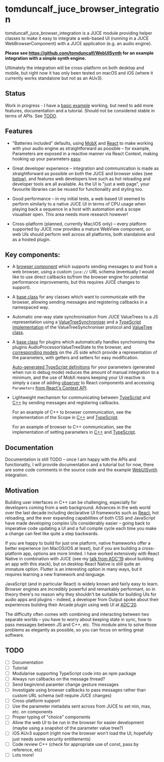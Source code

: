 # tomduncalf_juce_browser_integration

tomduncalf_juce_browser_integration is a JUCE module providing helper classes to make it easy to integrate a web-based UI (running in a JUCE WebBrowserComponent) with a JUCE application (e.g. an audio engine).

**Please see https://github.com/tomduncalf/WebUISynth for an example integration with a simple synth engine.**

Ultimately the integration will be cross-platform on both desktop and mobile, but right now it has only been tested on macOS and iOS (where it currently works standalone but not as an AUv3).

## Status

Work in progress - I have a [basic example](https://github.com/tomduncalf/WebUISynth) working, but need to add more features, documentation and a tutorial. Should not be considered stable in terms of APIs. See [TODO](#TODO).

## Features

- "Batteries included" defaults, using [MobX](https://mobx.js.org/) and [React](https://reactjs.org/) to make working with your audio engine as straightforward as possible – for example, Parameters are exposed in a reactive manner via React Context, making hooking up your parameters [easy](https://github.com/tomduncalf/WebUISynth/blob/main/ui/src/components/Parameters.tsx).

- Great developer experience – integration and communication is made as straightforward as possible on both the JUCE and browser sides (see [below](#key-components)), and features web developers love such as hot reloading and developer tools are all available. As the UI is "just a web page", your favourite libraries can be reused for functionality and styling too.

- Good performance – in my initial tests, a web based UI seemed to perform similarly to a native JUCE UI in terms of CPU usage when playing back a sequence in a host with automation and a scope visualiser open. This area needs more research however!

- Cross-platform (planned, currently Mac/iOS only) – every platform supported by JUCE now provides a mature WebView component, so web UIs should perform well across all platforms, both standalone and as a hosted plugin.

## Key components:

- A [browser component](https://github.com/tomduncalf/tomduncalf_juce_browser_integration/blob/main/BrowserComponent.h) which supports sending messages to and from a web browser, using a custom `juce://` URL schema (eventually I would like to use direct callbacks to/from the browser engine for potential performance improvements, but this requires JUCE changes to support).

- A [base class](https://github.com/tomduncalf/tomduncalf_juce_browser_integration/blob/main/BrowserIntegrationClient.h) for any classes which want to communicate with the browser, allowing sending messages and registering callbacks in a namespaced way.

- Automatic one-way state synchronisation from JUCE ValueTrees to a JS representation using a [ValueTreeSynchroniser](https://github.com/tomduncalf/tomduncalf_juce_browser_integration/blob/main/BrowserValueTreeSynchroniser.h) and a [TypeScript implementation](https://github.com/tomduncalf/WebUISynth/tree/main/ui/src/juceIntegration/valueTree) of the ValueTreeSynchroniser protocol and [ValueTree class](https://github.com/tomduncalf/WebUISynth/blob/a49c101dc078e8d41d63fed16fb40570db49bdcd/ui/src/juceIntegration/valueTree/ValueTree.ts).

- A [base class](https://github.com/tomduncalf/tomduncalf_juce_browser_integration/blob/main/BrowserIntegrationPluginClient.h) for plugins which automatically handles synchonising the plugins AudioProcessorValueTreeState to the browser, and [corresponding models](https://github.com/tomduncalf/WebUISynth/blob/main/ui/src/juceIntegration/models/) on the JS side which provide a representation of the parameters, with getters and setters for easy modification.

  [Auto-generated TypeScript definitions](https://github.com/tomduncalf/WebUISynth/blob/main/ui/src/config/autogenerated/parameters.ts) for your parameters (generated when run in debug mode) reduces the amount of manual integration to a minimum, and the use of MobX means keeping your UI reactive is simply a case of adding [observer](https://github.com/tomduncalf/WebUISynth/blob/main/ui/src/components/ParameterSlider.tsx#L13) to React components and accessing `Parameters` [from React's Context API](https://github.com/tomduncalf/WebUISynth/blob/a49c101dc078e8d41d63fed16fb40570db49bdcd/ui/src/components/Parameters.tsx#L7).

- Lightweight mechanism for communicating between [TypeScript](https://github.com/tomduncalf/WebUISynth/blob/main/ui/src/juceIntegration/juceCommunication.ts#L8) and [C++](https://github.com/tomduncalf/tomduncalf_juce_browser_integration/blob/main/BrowserIntegrationClient.h#L21) by sending messages and registering callbacks.

  For an example of C++ to browser communication, see the implementation of the Scope in [C++](https://github.com/tomduncalf/WebUISynth/blob/a49c101dc078e8d41d63fed16fb40570db49bdcd/Source/ScopeDataSender.h#L61) and [TypeScript](https://github.com/tomduncalf/WebUISynth/blob/a49c101dc078e8d41d63fed16fb40570db49bdcd/ui/src/components/Scope.tsx#L7).

  For an example of browser to C++ communication, see the implementation of setting parameters in [C++](https://github.com/tomduncalf/tomduncalf_juce_browser_integration/blob/862a2706417f8acc568a0c62a2b028d8b8dfc699/BrowserIntegrationPluginClient.cpp#L27) and [TypeScript](https://github.com/tomduncalf/WebUISynth/blob/a49c101dc078e8d41d63fed16fb40570db49bdcd/ui/src/juceIntegration/messages/pluginMessages.ts#L4).

## Documentation

Documentation is still TODO – once I am happy with the APIs and functionality, I will provide documentation and a tutorial but for now, there are some code comments in the source code and the example [WebUISynth](https://github.com/tomduncalf/WebUISynth) integration.

## Motivation

Building user interfaces in C++ can be challenging, especially for developers coming from a web background. Advances in the web world over the last decade including declarative UI frameworks such as [React](https://reactjs.org/), hot reloading, and the ever expanding capabilities of both CSS and JavaScript have made developing complex UIs considerably easier – going back to imperative code updating a UI and a full compile cycle each time you make a change can feel like quite a step backwards.

If you are happy to build for just one platform, native frameworks offer a better experience (on MacOS/iOS at least), but if you are building a cross-platform app, options are more limited. I have worked extensively with React Native in combination with JUCE (see my [talk from ADC'19](https://www.youtube.com/watch?v=bsy0-mHcS4Y) about building an app with this stack), but on desktop React Native is still quite an immature option. Flutter is an interesting option in many ways, but it requires learning a new framework and language.

JavaScript (and in particular React) is widely known and fairly easy to learn. Browser engines are incredibly powerful and remarkably performant, so in theory there's no reason why they shouldn't be suitable for building UIs for audio apps and plugins – indeed, a developer from Output spoke about their experiences building their Arcade plugin using web UI at [ADC'20](https://www.youtube.com/watch?v=XvsCaQd2VFE]).

The difficulty often comes with combining and interacting between two separate worlds – you have to worry about keeping state in sync, how to pass messages between JS and C++, etc. This module aims to solve those problems as elegantly as possible, so you can focus on writing great software.

## TODO

- [ ] Documentation
- [ ] Tutorial
- [ ] Modularise supporting TypeScript code into an npm package
- [ ] Always run callbacks on the message thread?
- [ ] Send begin/end paramter change gesture messages
- [ ] Investigate using browser callbacks to pass messages rather than custom URL schema (will require JUCE changes)
- [ ] Cross-platform support
- [ ] Use the parameter metadata sent across from JUCE to set min, max, etc. on components
- [ ] Proper typing of "choice" components
- [ ] Allow the web UI to be run in the browser for easier development (maybe using a snapshot of the parameter value tree?)
- [ ] iOS AUv3 support (right now the browser won't load the UI, hopefully just needs some security entitlements)
- [ ] Code review C++ (check for appropriate use of const, pass by reference, etc)
- [ ] Lots more!
